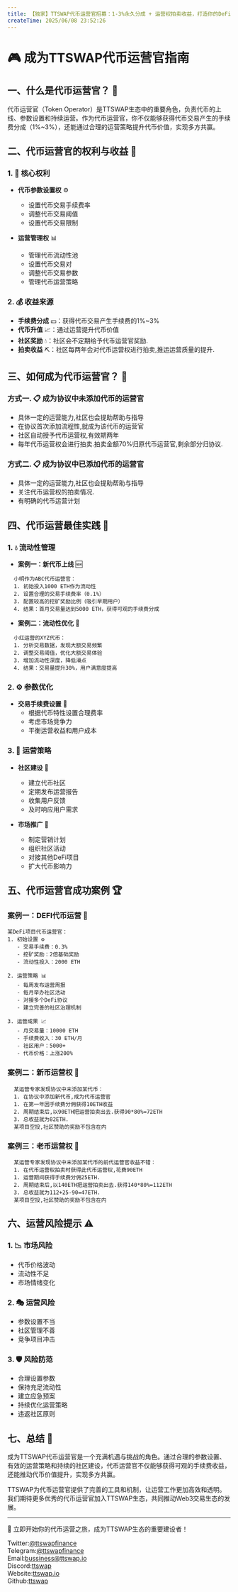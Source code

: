 ```yaml
---
title: 【独家】TTSWAP代币运营官招募：1-3%永久分成 + 运营权拍卖收益，打造你的DeFi财富帝国！
createTime: 2025/06/08 23:52:26
---
```



# 🎮 成为TTSWAP代币运营官指南

## 一、什么是代币运营官？ 🤔

代币运营官（Token Operator）是TTSWAP生态中的重要角色，负责代币的上线、参数设置和持续运营。作为代币运营官，你不仅能够获得代币交易产生的手续费分成（1%~3%），还能通过合理的运营策略提升代币价值，实现多方共赢。

## 二、代币运营官的权利与收益 💫

### 1. 🎯 核心权利
- **代币参数设置权** ⚙️
  - 设置代币交易手续费率
  - 调整代币交易阈值
  - 设置代币交易限制

- **运营管理权** 📊
  - 管理代币流动性池
  - 设置代币交易对
  - 调整代币交易参数
  - 管理代币运营策略


### 2. 💰 收益来源
- **手续费分成** 💵：获得代币交易产生手续费的1%~3%
- **代币升值** 📈：通过运营提升代币价值
- **社区奖励** 💧：社区会不定期给予代币运营官奖励.
- **拍卖收益** ⛏️：社区每两年会对代币运营权进行拍卖,推运运营质量的提升.

## 三、如何成为代币运营官？ 🚀

### 方式一. 📋 成为协议中未添加代币的运营官
- 具体一定的运营能力,社区也会提助帮助与指导
- 在协议首次添加流程性,就成为该代币的运营官
- 社区自动授予代币运营权,有效期两年
- 每年代币运营权会进行拍卖.拍卖金额70%归原代币运营官,剩余部分归协议.

  
### 方式二. 📋 成为协议中已添加代币的运营官
- 具体一定的运营能力,社区也会提助帮助与指导
- 关注代币运营权的拍卖情况.
- 有明确的代币运营计划


## 四、代币运营最佳实践 🌟

### 1. 💧 流动性管理
- **案例一：新代币上线** 🆕
```
  小明作为ABC代币运营官：
  1. 初始投入1000 ETH作为流动性
  2. 设置合理的交易手续费率（0.1%）
  3. 配置较高的挖矿奖励比例（吸引早期用户）
  4. 结果：首月交易量达到5000 ETH，获得可观的手续费分成
```

- **案例二：流动性优化** 🔄
```
  小红运营的XYZ代币：
  1. 分析交易数据，发现大额交易频繁
  2. 调整交易阈值，优化大额交易体验
  3. 增加流动性深度，降低滑点
  4. 结果：交易量提升30%，用户满意度提高
```


### 2. ⚙️ 参数优化
- **交易手续费设置** 💸
  - 根据代币特性设置合理费率
  - 考虑市场竞争力
  - 平衡运营收益和用户成本

### 3. 📢 运营策略
- **社区建设** 👥
  - 建立代币社区
  - 定期发布运营报告
  - 收集用户反馈
  - 及时响应用户需求

- **市场推广** 📣
  - 制定营销计划
  - 组织社区活动
  - 对接其他DeFi项目
  - 扩大代币影响力

## 五、代币运营官成功案例 🏆

### 案例一：DEFI代币运营 💎
```
某DeFi项目代币运营官：
1. 初始设置 ⚙️
   - 交易手续费：0.3%
   - 挖矿奖励：2倍基础奖励
   - 流动性投入：2000 ETH

2. 运营策略 📊
   - 每周发布运营周报
   - 每月举办社区活动
   - 对接多个DeFi协议
   - 建立完善的社区治理机制

3. 运营成果 📈
   - 月交易量：10000 ETH
   - 手续费收入：30 ETH/月
   - 社区用户：5000+
   - 代币价格：上涨200%
```
### 案例二：新币运营权 🔄
```
  某运营专家发现协议中末添加某代币：
  1. 在协议中添加新代币,成为代币运营官
  1. 在第一年因手续费分佣获得10ETH收益
  2. 周期结束后,以90ETH把运营拍卖出去.获得90*80%=72ETH
  3. 总收益就为82ETH.
  某项目空投,社区赞助的奖励不包含在内
```

### 案例三：老币运营权 🔄

```
  某运营专家发现协议中末添加某代币的前代运营官收益不错：
  1. 在代币运营权拍卖时获得此代币运营权,花费90ETH
  1. 运营期间获得手续费分佣25ETH.
  2. 周期结束后,以140ETH把运营拍卖出去.获得140*80%=112ETH
  3. 总收益就为112+25-90=47ETH.
  某项目空投,社区赞助的奖励不包含在内
```

## 六、运营风险提示 ⚠️

### 1. 📉 市场风险
- 代币价格波动
- 流动性不足
- 市场情绪变化

### 2. 🎭 运营风险
- 参数设置不当
- 社区管理不善
- 竞争项目冲击

### 3. 🛡️ 风险防范
- 合理设置参数
- 保持充足流动性
- 建立应急预案
- 持续优化运营策略
- 违返社区原则

## 七、总结 🎉

成为TTSWAP代币运营官是一个充满机遇与挑战的角色。通过合理的参数设置、有效的运营策略和持续的社区建设，代币运营官不仅能够获得可观的手续费收益，还能推动代币价值提升，实现多方共赢。

TTSWAP为代币运营官提供了完善的工具和机制，让运营工作更加高效和透明。我们期待更多优秀的代币运营官加入TTSWAP生态，共同推动Web3交易生态的发展。

---
💫 立即开始你的代币运营之旅，成为TTSWAP生态的重要建设者！

Twitter:[@ttswapfinance](https://x.com/ttswapFinance)  
Telegram:[@ttswapfinance](https://t.me/ttswapfinance)  
Email:[bussiness@ttswap.io](mailto:bussiness@ttswap.io)  
Discord:[ttswap](https://discord.gg/XygqnmQgX3)  
Website:[ttswap.io](http://www.ttswap.io)  
Github:[ttswap](http://github.com/ttswap)  
